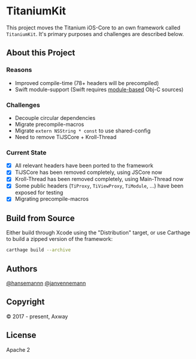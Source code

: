 # TitaniumKit
This project moves the Titanium iOS-Core to an own framework called `TitaniumKit`. It's primary purposes
and challenges are described below.

## About this Project

### Reasons

- Improved compile-time (78+ headers will be precompiled)
- Swift module-support (Swift requires [module-based](https://clang.llvm.org/docs/Modules.html) Obj-C sources)

### Challenges

- Decouple circular dependencies
- Migrate precompile-macros
- Migrate `extern NSString * const` to use shared-config
- Need to remove TiJSCore + Kroll-Thread

### Current State

- [x] All relevant headers have been ported to the framework
- [x] TiJSCore has been removed completely, using JSCore now
- [x] Kroll-Thread has been removed completely, using Main-Thread now 
- [x] Some public headers (`TiProxy`, `TiViewProxy`, `TiModule`, ...) have been exposed for testing
- [x] Migrating precompile-macros

## Build from Source
Either build through Xcode using the "Distribution" target, or use Carthage to build a zipped version of the framework:
```sh
carthage build --archive
```

## Authors
[@hansemannn](https://github.com/hansemannn)
[@janvennemann](https://github.com/janvennemann)

## Copyright
&copy; 2017 - present, Axway

## License
Apache 2
